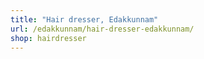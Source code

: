 ```yaml
---
title: "Hair dresser, Edakkunnam"
url: /edakkunnam/hair-dresser-edakkunnam/
shop: hairdresser
---
```

